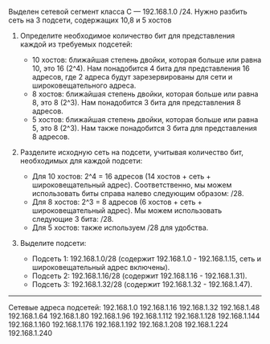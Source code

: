 Выделен сетевой сегмент класса C — 
192.168.1.0 /24. 
Нужно разбить сеть на 3 подсети, содержащих 10,8 и 5 хостов

1. Определите необходимое количество бит для представления каждой из требуемых подсетей:
   - 10 хостов: ближайшая степень двойки, которая больше или равна 10, это 16 (2^4). Нам понадобится 4 бита для представления 16 адресов, где 2 адреса будут зарезервированы для сети и широковещательного адреса.
   - 8 хостов: ближайшая степень двойки, которая больше или равна 8, это 8 (2^3). Нам понадобится 3 бита для представления 8 адресов.
   - 5 хостов: ближайшая степень двойки, которая больше или равна 5, это 8 (2^3). Нам также понадобится 3 бита для представления 8 адресов.

2. Разделите исходную сеть на подсети, учитывая количество бит, необходимых для каждой подсети:
   - Для 10 хостов: 2^4 = 16 адресов (14 хостов + сеть + широковещательный адрес). Соответственно, мы можем использовать биты справа налево следующим образом: /28.
   - Для 8 хостов: 2^3 = 8 адресов (6 хостов + сеть + широковещательный адрес). Мы можем использовать следующие 3 бита: /28.
   - Для 5 хостов: также используем /28 для удобства.

3. Выделите подсети:
   - Подсеть 1: 192.168.1.0/28 (содержит 192.168.1.0 - 192.168.1.15, сеть и широковещательный адрес включены).
   - Подсеть 2: 192.168.1.16/28 (содержит 192.168.1.16 - 192.168.1.31).
   - Подсеть 3: 192.168.1.32/28 (содержит 192.168.1.32 - 192.168.1.47).

----
Сетевые адреса подсетей: 
192.168.1.0
192.168.1.16 
192.168.1.32 
192.168.1.48 
192.168.1.64 
192.168.1.80 
192.168.1.96 
192.168.1.112 
192.168.1.128 
192.168.1.144 
192.168.1.160 
192.168.1.176 
192.168.1.192 
192.168.1.208 
192.168.1.224 
192.168.1.240

